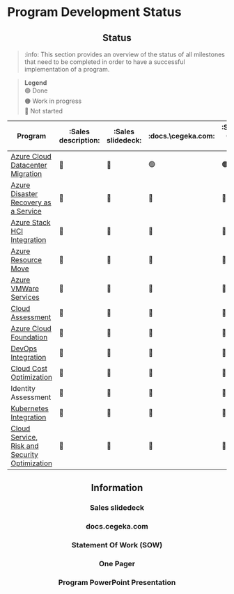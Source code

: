 # Program Development Status

## Status

>:info: This section provides an overview of the status of all milestones that need to be completed in order to have a successful implementation of a program.


> **Legend**\
> :green_circle: Done\
> :orange_circle: Work in progress\
> :red_circle: Not started

<style>
    div.pagebreak { page-break-before: always; visibility: hidden }
    div.center table { margin: 0 auto; }
    div.center h1, h2, h3, h4, h5, h6 { text-align: center }
    div.center p { text-align: center }
    div.center ul { display: table; margin: 0 auto; }   
</style>

<div class='center'>

|Program|:Sales description:|:Sales slidedeck:|:docs.\cegeka.com:|:Statement Of Work (SOW):|:One Pager:|:Program PowerPoint Presentation:|
|---|---|---|---|---|---|---|
| [Azure Cloud Datacenter Migration](Azure%20Cloud%20Datacenter%20Migration/ProgramInformation.md)| :red_circle: |  :red_circle: |  :green_circle: |  :orange_circle: |  :red_circle: |  :red_circle: |
| [Azure Disaster Recovery as a Service](Azure%20Disaster%20Recovery%20as%20a%20Service/ProgramInformation.md)| :red_circle: |  :red_circle: |  :red_circle: |  :red_circle: |  :red_circle: |  :red_circle: |
| [Azure Stack HCI Integration](Azure%20Stack%20HCI%20Integration/ProgramInformation.md)| :red_circle: |  :red_circle: |  :red_circle: |  :red_circle: |  :red_circle: |  :red_circle: |
| [Azure Resource Move](Azure%20Resource%20Move/ProgramInformation.md)| :red_circle: |  :red_circle: |  :red_circle: |  :red_circle: |  :red_circle: |  :red_circle: |
| [Azure VMWare Services](Azure%20VMWare%20Services/ProgramInformation.md)| :red_circle: |  :red_circle: |  :red_circle: |  :red_circle: |  :red_circle: |  :red_circle: |
| [Cloud Assessment](Cloud%20Assessment/ProgramInformation.md)| :red_circle: |  :red_circle: |  :red_circle: |  :red_circle: |  :red_circle: |  :red_circle: |
| [Azure Cloud Foundation](Azure%20Cloud%20Foundation/ProgramInformation.md)| :red_circle: |  :red_circle: |  :red_circle: |  :red_circle: |  :red_circle: |  :red_circle: |
| [DevOps Integration](DevOps%20Integration/ProgramInformation.md)| :red_circle: |  :red_circle: |  :red_circle: |  :red_circle: |  :red_circle: |  :red_circle: |
| [Cloud Cost Optimization](Cloud%20Cost%20Optimization/ProgramInformation.md)| :red_circle: |  :red_circle: |  :red_circle: |  :red_circle: |  :red_circle: |  :red_circle: |
| Identity Assessment| :red_circle: |  :red_circle: |  :red_circle: |  :red_circle: |  :red_circle: |  :red_circle: |
| [Kubernetes Integration](Kubernetes%20Integration/ProgramInformation.md)| :red_circle: |  :red_circle: |  :red_circle: |  :red_circle: |  :red_circle: |  :red_circle: |
| [Cloud Service, Risk and Security Optimization](Cloud%20Service,%20Risk%20and%20Security%20Optimization/ProgramInformation.md)| :red_circle: |  :red_circle: |  :red_circle: |  :red_circle: |  :red_circle: |  :red_circle: |

</div>

## Information

### Sales slidedeck

### docs.cegeka.com

### Statement Of Work (SOW)

### One Pager

### Program PowerPoint Presentation
